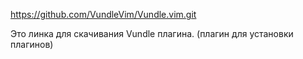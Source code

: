 https://github.com/VundleVim/Vundle.vim.git


Это линка для скачивания Vundle плагина. (плагин для установки плагинов)
